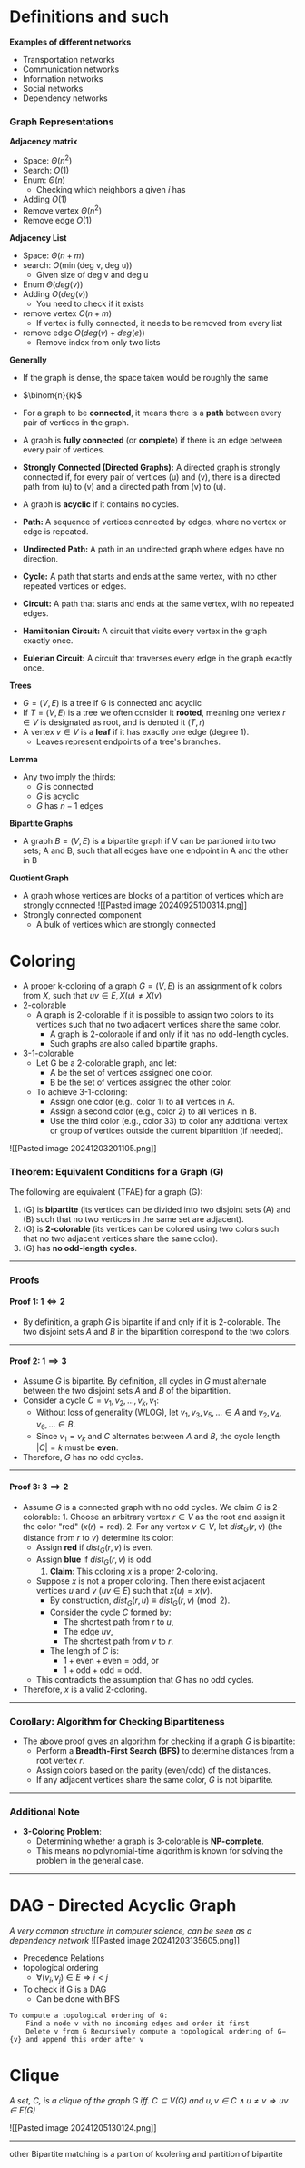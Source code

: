 # Definitions and such

**Examples of different networks**
- Transportation networks
- Communication networks
- Information networks
- Social networks
- Dependency networks

### Graph Representations

**Adjacency matrix**
- Space: $\Theta(n^2)$
- Search: $O(1)$
- Enum: $\Theta (n)$
	- Checking which neighbors a given *i* has
- Adding $O(1)$
- Remove vertex $\Theta (n^2)$
- Remove edge $O(1)$

**Adjacency List**
- Space: $\Theta (n + m)$
- search: $O(\min \text{(deg v, deg u)})$
	- Given size of deg v and deg u
- Enum $\Theta (deg(v))$
- Adding $O(deg(v))$
	- You need to check if it exists
- remove vertex $O (n+m)$
	- If vertex is fully connected, it needs to be removed from every list
- remove edge $O(deg(v)+deg(e))$
	- Remove index from only two lists

**Generally**
- If the graph is dense, the space taken would be roughly the same
- $\binom{n}{k}$ 
- For a graph to be **connected**, it means there is a **path** between every pair of vertices in the graph.
- A graph is **fully connected** (or **complete**) if there is an edge between every pair of vertices.
- **Strongly Connected (Directed Graphs):** A directed graph is strongly connected if, for every pair of vertices (u) and (v), there is a directed path from (u) to (v) and a directed path from (v) to (u). 
- A graph is **acyclic** if it contains no cycles.

- **Path:** A sequence of vertices connected by edges, where no vertex or edge is repeated.  
- **Undirected Path:** A path in an undirected graph where edges have no direction.  
- **Cycle:** A path that starts and ends at the same vertex, with no other repeated vertices or edges.  
- **Circuit:** A path that starts and ends at the same vertex, with no repeated edges.  
- **Hamiltonian Circuit:** A circuit that visits every vertex in the graph exactly once.  
- **Eulerian Circuit:** A circuit that traverses every edge in the graph exactly once.  


**Trees**
- $G=(V, E)$ is a tree if G is connected and acyclic
- If $T = (V, E)$ is a tree we often consider it **rooted**, meaning one vertex $r \in V$ is designated as root, and is denoted it $(T,r)$
- A vertex $v \in V$ is a **leaf** if it has exactly one edge (degree 1).
    - Leaves represent endpoints of a tree's branches.

**Lemma**
- Any two imply the thirds:
	- *G* is connected
	- *G* is acyclic
	- *G* has $n-1$ edges

**Bipartite Graphs**
- A graph $B = (V, E)$ is a bipartite graph if V can be partioned into two sets; A and B, such that all edges have one endpoint in A and the other in B

**Quotient Graph**
- A graph whose vertices are blocks of a partition of vertices which are strongly connected
![[Pasted image 20240925100314.png]]
- Strongly connected component
	- A bulk of vertices which are strongly connected

# Coloring
- A proper k-coloring of a graph $G = (V,E)$ is an assignment of k colors from $X$, such that $uv \in E, X(u) \neq X(v)$
- 2-colorable
	- A graph is 2-colorable if it is possible to assign two colors to its vertices such that no two adjacent vertices share the same color.
	    - A graph is 2-colorable if and only if it has no odd-length cycles.
	    - Such graphs are also called bipartite graphs.
- 3-1-colorable
	- Let G be a 2-colorable graph, and let:
		- A be the set of vertices assigned one color.
		- B be the set of vertices assigned the other color.
	- To achieve 3-1-coloring:
		- Assign one color (e.g., color 1) to all vertices in A.
		- Assign a second color (e.g., color 2) to all vertices in B.
		- Use the third color (e.g., color 33) to color any additional vertex or group of vertices outside the current bipartition (if needed).


![[Pasted image 20241203201105.png]]
### **Theorem: Equivalent Conditions for a Graph \(G\)**
The following are equivalent (TFAE) for a graph \(G\):
1. \(G\) is **bipartite** (its vertices can be divided into two disjoint sets \(A\) and \(B\) such that no two vertices in the same set are adjacent).
2. \(G\) is **2-colorable** (its vertices can be colored using two colors such that no two adjacent vertices share the same color).
3. \(G\) has **no odd-length cycles**.

---

### **Proofs**

#### **Proof 1: $1 \iff 2$**
- By definition, a graph $G$ is bipartite if and only if it is 2-colorable. The two disjoint sets $A$ and $B$ in the bipartition correspond to the two colors.

---

#### **Proof 2: $1 \implies 3$**
- Assume $G$ is bipartite. By definition, all cycles in $G$ must alternate between the two disjoint sets $A$ and $B$ of the bipartition.
- Consider a cycle $C = v_1, v_2, \dots, v_k, v_1$:
	- Without loss of generality (WLOG), let $v_1, v_3, v_5, \dots \in A$ and $v_2, v_4, v_6, \dots \in B$.
	- Since $v_1 = v_k$ and $C$ alternates between $A$ and $B$, the cycle length $|C| = k$ must be **even**.
- Therefore, $G$ has no odd cycles.

---

#### **Proof 3: $3 \implies 2$**
- Assume $G$ is a connected graph with no odd cycles. We claim $G$ is 2-colorable:
	  1. Choose an arbitrary vertex $r \in V$ as the root and assign it the color "red" ($x(r) = \text{red}$).
	  2. For any vertex $v \in V$, let $dist_G(r, v)$ (the distance from $r$ to $v$) determine its color:
     - Assign **red** if $dist_G(r, v)$ is even.
     - Assign **blue** if $dist_G(r, v)$ is odd.
		  1. **Claim**: This coloring $x$ is a proper 2-coloring.
     - Suppose $x$ is not a proper coloring. Then there exist adjacent vertices $u$ and $v$ ($uv \in E$) such that $x(u) = x(v)$.
	     - By construction, $dist_G(r, u) \equiv dist_G(r, v) \pmod{2}$.
	     - Consider the cycle $C$ formed by:
		     - The shortest path from $r$ to $u$,
		     -  The edge $uv$,
		     - The shortest path from $v$ to $r$.
	     - The length of $C$ is:
		     - $1 + \text{even} + \text{even} = \text{odd}$, or
			- $1 + \text{odd} + \text{odd} = \text{odd}$.
     - This contradicts the assumption that $G$ has no odd cycles.
- Therefore, $x$ is a valid 2-coloring.

---

### **Corollary: Algorithm for Checking Bipartiteness**
- The above proof gives an algorithm for checking if a graph $G$ is bipartite:
	- Perform a **Breadth-First Search (BFS)** to determine distances from a root vertex $r$.
	- Assign colors based on the parity (even/odd) of the distances.
	- If any adjacent vertices share the same color, $G$ is not bipartite.

---

### **Additional Note**
- **3-Coloring Problem**:
  - Determining whether a graph is 3-colorable is **NP-complete**.
  - This means no polynomial-time algorithm is known for solving the problem in the general case.


---

# DAG - Directed Acyclic Graph 
*A very common structure in computer science, can be seen as a dependency network*
![[Pasted image 20241203135605.png]]
- Precedence Relations
-  topological ordering
	- $\forall (v_i, v_j) \in E \Rightarrow i < j$
- To check if G is a DAG
	- Can be done with BFS
```
To compute a topological ordering of G: 
	Find a node v with no incoming edges and order it first 
	Delete v from G Recursively compute a topological ordering of G−{v} and append this order after v	
```



# Clique
*A set, C, is a clique of the graph G iff. $C\subseteq V(G)$ and $u,v\in C \land u \neq v \Rightarrow uv \in E(G)$*

![[Pasted image 20241205130124.png]]


---

other Bipartite matching is a partion of kcolering
and partition of bipartite


